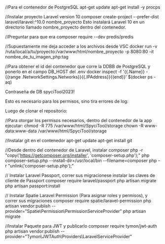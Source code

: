 //Para el contenedor de PostgreSQL
apt-get update
apt-get install -y procps


//Instalar proyecto Laravel version 10
composer create-project --prefer-dist laravel/laravel:^10.0 nombre_proyecto
Esto instalará Laravel 10 en un directorio llamado nombre_proyecto dentro del contenedor.

//Preguntar para que era
composer require --dev predis/predis

//Supuestamente me deja acceder a los archivos desde VSC
docker run -v /ruta/local/a/tu/proyecto:/var/www/html/nombre_proyecto -p 8080:80 -it nombre_de_tu_imagen_php:tag

//Para obtener el id del contenedor que corre la DDBB de PostgreSQL y ponerlo en el campo DB_HOST del .env
docker inspect -f '{{.Name}} - {{range .NetworkSettings.Networks}}{{.IPAddress}}{{end}}' $(docker ps -aq)

Contraseña de DB spyciTool2023!

Esto es necesario para los permisos, sino tira errores de log:

Luego de clonar el repositorio:

//Para otorgar los permisos necesarios, dentro del contenedor de la app ejecutar:
chmod -R 775 /var/www/html/SpyciTool/storage
chown -R www-data:www-data /var/www/html/SpyciTool/storage

//Instalar git en el contenedor
apt-get update
apt-get install git

//Desde dentro del contenedor de Laravel, instalar composer
php -r "copy('https://getcomposer.org/installer', 'composer-setup.php');"
php composer-setup.php --install-dir=/usr/local/bin --filename=composer
php -r "unlink('composer-setup.php');"

// Instalar Laravel Passport, correr sus migracionese instalar las claves de cliente de Passport
composer require laravel/passport
php artisan migrate
php artisan passport:install

// Instalar Spatie Laravel Permission (Para asignar roles y permisos), y correr sus migraciones
composer require spatie/laravel-permission
php artisan vendor:publish --provider="Spatie\Permission\PermissionServiceProvider"
php artisan migrate

//Instalar Paquete para JWT y publicarlo
composer require tymon/jwt-auth
php artisan vendor:publish --provider="Tymon\JWTAuth\Providers\LaravelServiceProvider"






